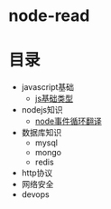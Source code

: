 # node-read

# 目录
  - javascript基础
    - [js基础类型](https://github.com/luanxuechao/node-read/blob/master/src/javascript/data-type.md)
  - nodejs知识
    - [node事件循环翻译](https://github.com/luanxuechao/node-read/blob/master/src/nodejs/EventLoop.md)
  - 数据库知识
    - mysql
    - mongo
    - redis
  - http协议
  - 网络安全
  - devops